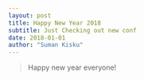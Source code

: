 ```yaml
---
layout: post
title: Happy New Year 2018
subtitle: Just Checking out new conf
date: 2018-01-01
author: "Suman Kisku"
---
```


<blockquote>Happy new year everyone!</blockquote>
